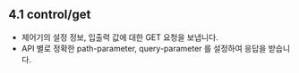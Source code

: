 ## 4.1 control/get

- 제어기의 설정 정보, 입출력 값에 대한 GET 요청을 보냅니다.
- API 별로 정확한 path-parameter, query-parameter 를 설정하여 응답을 받습니다.